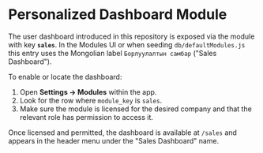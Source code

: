 # Personalized Dashboard Module

The user dashboard introduced in this repository is exposed via the module with key **`sales`**. In the Modules UI or when seeding `db/defaultModules.js` this entry uses the Mongolian label `Борлуулалтын самбар` ("Sales Dashboard").

To enable or locate the dashboard:

1. Open **Settings → Modules** within the app.
2. Look for the row where `module_key` is `sales`.
3. Make sure the module is licensed for the desired company and that the relevant role has permission to access it.

Once licensed and permitted, the dashboard is available at `/sales` and appears in the header menu under the "Sales Dashboard" name.
